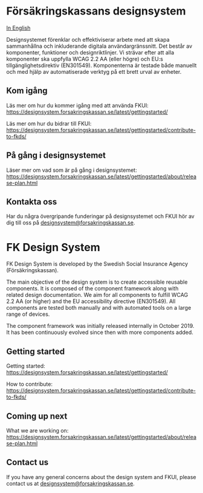 # Försäkringskassans designsystem

[In English](#fk-design-system)

Designsystemet förenklar och effektiviserar arbete med att skapa sammanhållna och inkluderande digitala användargränssnitt.
Det består av komponenter, funktioner och designriktlinjer.
Vi strävar efter att alla komponenter ska uppfylla WCAG 2.2 AA (eller högre)
och EU:s tillgänglighetsdirektiv (EN301549).
Komponenterna är testade både manuellt och med hjälp av automatiserade verktyg på ett brett urval av enheter.

## Kom igång

Läs mer om hur du kommer igång med att använda FKUI: https://designsystem.forsakringskassan.se/latest/gettingstarted/

Läs mer om hur du bidrar till FKUI: https://designsystem.forsakringskassan.se/latest/gettingstarted/contribute-to-fkds/

## På gång i designsystemet

Läser mer om vad som är på gång i designsystemet: https://designsystem.forsakringskassan.se/latest/gettingstarted/about/release-plan.html

## Kontakta oss

Har du några övergripande funderingar på designsystemet och FKUI hör av dig till oss på
<designsystem@forsakringskassan.se>.

# FK Design System

FK Design System is developed by the Swedish Social Insurance Agency (Försäkringskassan).

The main objective of the design system is to create accessible reusable components.
It is composed of the component framework along with related design documentation.
We aim for all components to fulfill WCAG 2.2 AA (or higher) and the EU accessibility directive (EN301549).
All components are tested both manually and with automated tools on a large range of devices.

The component framework was initially released internally in October 2019. It has been continuously evolved since then with more components added.

## Getting started

Getting started: https://designsystem.forsakringskassan.se/latest/gettingstarted/

How to contribute: https://designsystem.forsakringskassan.se/latest/gettingstarted/contribute-to-fkds/

## Coming up next

What we are working on: https://designsystem.forsakringskassan.se/latest/gettingstarted/about/release-plan.html

## Contact us

If you have any general concerns about the design system and FKUI, please contact us at
<designsystem@forsakringskassan.se>.
